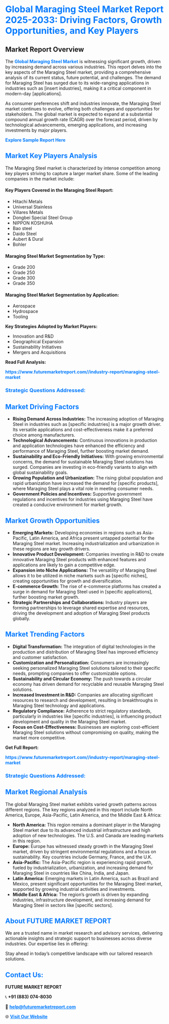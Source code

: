 <h1 style="color: #007BFF;">Global Maraging Steel Market Report 2025-2033: Driving Factors, Growth Opportunities, and Key Players</h1>

<section id="overview">
<h2>Market Report Overview</h2>
<p>The <a href="https://www.futuremarketreport.com//industry-report/maraging-steel-market" style="color: #007BFF; text-decoration: none;"><strong>Global Maraging Steel Market</strong></a> is witnessing significant growth, driven by increasing demand across various industries. This report delves into the key aspects of the Maraging Steel market, providing a comprehensive analysis of its current status, future potential, and challenges. The demand for Maraging Steel has surged due to its wide-ranging applications in industries such as [insert industries], making it a critical component in modern-day [applications].</p>
<p>As consumer preferences shift and industries innovate, the Maraging Steel market continues to evolve, offering both challenges and opportunities for stakeholders. The global market is expected to expand at a substantial compound annual growth rate (CAGR) over the forecast period, driven by technological advancements, emerging applications, and increasing investments by major players.</p>
</section>

<section id="overview">
<p><a href="https://www.futuremarketreport.com//request-sample/reportId=60713" style="color: #007BFF; text-decoration: none;"><strong>Explore Sample Report Here</strong></a></p>
</section>

<section id="key-players">
<h2 style="color: #007BFF;">Market Key Players Analysis</h2>
<p>The Maraging Steel market is characterized by intense competition among key players striving to capture a larger market share. Some of the leading companies in the market include:</p>
<h4>Key Players Covered in the Maraging Steel Report:</h4>
<ul><li>Hitachi Metals</li><li>Universal Stainless</li><li>Villares Metals</li><li>Dongbei Special Steel Group</li><li>NIPPON KOSHUHA</li><li>Bao steel</li><li>Daido Steel</li><li>Aubert &amp; Dural</li><li>Bohler</li></ul>
<h4>Maraging Steel Market Segmentation by Type:</h4>
<ul><li>Grade 200</li><li>Grade 250</li><li>Grade 300</li><li>Grade 350</li></ul>

<h4>Maraging Steel Market Segmentation by Application:</h4>
<ul><li>Aerospace</li><li>Hydrospace</li><li>Tooling</li></ul>
<p><strong>Key Strategies Adopted by Market Players:</strong></p>
<ul>
<li>Innovation and R&D</li>
<li>Geographical Expansion</li>
<li>Sustainability Initiatives</li>
<li>Mergers and Acquisitions</li>
</ul>
</section>

<section>
<p><strong>Read Full Analysis: </strong></p><a href="https://www.futuremarketreport.com//industry-report/maraging-steel-market" style="color: #007BFF; text-decoration: none;"><strong>https://www.futuremarketreport.com//industry-report/maraging-steel-market</strong></a>
<h3 style="color: #007BFF;">Strategic Questions Addressed:</h3>
</section>

<section id="driving-factors">
<h2 style="color: #007BFF;">Market Driving Factors</h2>
<ul>
<li><strong>Rising Demand Across Industries:</strong> The increasing adoption of Maraging Steel in industries such as [specific industries] is a major growth driver. Its versatile applications and cost-effectiveness make it a preferred choice among manufacturers.</li>
<li><strong>Technological Advancements:</strong> Continuous innovations in production and application technologies have enhanced the efficiency and performance of Maraging Steel, further boosting market demand.</li>
<li><strong>Sustainability and Eco-Friendly Initiatives:</strong> With growing environmental concerns, the demand for sustainable Maraging Steel solutions has surged. Companies are investing in eco-friendly variants to align with global sustainability goals.</li>
<li><strong>Growing Population and Urbanization:</strong> The rising global population and rapid urbanization have increased the demand for [specific products], where Maraging Steel plays a vital role in meeting consumer needs.</li>
<li><strong>Government Policies and Incentives:</strong> Supportive government regulations and incentives for industries using Maraging Steel have created a conducive environment for market growth.</li>
</ul>
</section>

<section id="growth-opportunities">
<h2 style="color: #007BFF;">Market Growth Opportunities</h2>
<ul>
<li><strong>Emerging Markets:</strong> Developing economies in regions such as Asia-Pacific, Latin America, and Africa present untapped potential for the Maraging Steel market. Increasing industrialization and urbanization in these regions are key growth drivers.</li>
<li><strong>Innovative Product Development:</strong> Companies investing in R&D to create innovative Maraging Steel products with enhanced features and applications are likely to gain a competitive edge.</li>
<li><strong>Expansion into Niche Applications:</strong> The versatility of Maraging Steel allows it to be utilized in niche markets such as [specific niches], creating opportunities for growth and diversification.</li>
<li><strong>E-commerce Growth:</strong> The rise of e-commerce platforms has created a surge in demand for Maraging Steel used in [specific applications], further boosting market growth.</li>
<li><strong>Strategic Partnerships and Collaborations:</strong> Industry players are forming partnerships to leverage shared expertise and resources, driving the development and adoption of Maraging Steel products globally.</li>
</ul>
</section>

<section id="trending-factors">
<h2 style="color: #007BFF;">Market Trending Factors</h2>
<ul>
<li><strong>Digital Transformation:</strong> The integration of digital technologies in the production and distribution of Maraging Steel has improved efficiency and customer satisfaction.</li>
<li><strong>Customization and Personalization:</strong> Consumers are increasingly seeking personalized Maraging Steel solutions tailored to their specific needs, prompting companies to offer customizable options.</li>
<li><strong>Sustainability and Circular Economy:</strong> The push towards a circular economy has driven demand for recyclable and reusable Maraging Steel solutions.</li>
<li><strong>Increased Investment in R&D:</strong> Companies are allocating significant resources to research and development, resulting in breakthroughs in Maraging Steel technology and applications.</li>
<li><strong>Regulatory Compliance:</strong> Adherence to strict regulatory standards, particularly in industries like [specific industries], is influencing product development and quality in the Maraging Steel market.</li>
<li><strong>Focus on Cost-Effectiveness:</strong> Businesses are exploring cost-efficient Maraging Steel solutions without compromising on quality, making the market more competitive.</li>
</ul>
</section>

<section>
<p><strong>Get Full Report: </strong></p><a href="https://www.futuremarketreport.com//industry-report/maraging-steel-market" style="color: #007BFF; text-decoration: none;"><strong>https://www.futuremarketreport.com//industry-report/maraging-steel-market</strong></a>
<h3 style="color: #007BFF;">Strategic Questions Addressed:</h3>
</section>


<section id="regional-analysis">
<h2 style="color: #007BFF;">Market Regional Analysis</h2>
<p>The global Maraging Steel market exhibits varied growth patterns across different regions. The key regions analyzed in this report include North America, Europe, Asia-Pacific, Latin America, and the Middle East & Africa:</p>
<ul>
<li><strong>North America:</strong> This region remains a dominant player in the Maraging Steel market due to its advanced industrial infrastructure and high adoption of new technologies. The U.S. and Canada are leading markets in this region.</li>
<li><strong>Europe:</strong> Europe has witnessed steady growth in the Maraging Steel market, driven by stringent environmental regulations and a focus on sustainability. Key countries include Germany, France, and the U.K.</li>
<li><strong>Asia-Pacific:</strong> The Asia-Pacific region is experiencing rapid growth, fueled by industrialization, urbanization, and increasing demand for Maraging Steel in countries like China, India, and Japan.</li>
<li><strong>Latin America:</strong> Emerging markets in Latin America, such as Brazil and Mexico, present significant opportunities for the Maraging Steel market, supported by growing industrial activities and investments.</li>
<li><strong>Middle East & Africa:</strong> The region’s growth is driven by expanding industries, infrastructure development, and increasing demand for Maraging Steel in sectors like [specific sectors].</li>
</ul>
</section>

<footer>
<h2 style="color: #007BFF;">About FUTURE MARKET REPORT</h2>
<p>We are a trusted name in market research and advisory services, delivering actionable insights and strategic support to businesses across diverse industries. Our expertise lies in offering:</p>

<p>Stay ahead in today’s competitive landscape with our tailored research solutions.</p>

<h2 style="color: #007BFF;">Contact Us:</h2>
<p><strong>FUTURE MARKET REPORT</strong></p>
<p>📞 <strong>+91 (883) 074-8030</strong></p>
<p>📧 <strong><a href="mailto:help@futuremarketreport.com" style="color: #007BFF;">help@futuremarketreport.com</a></strong></p>
<p>🌐 <strong><a href="https://www.futuremarketreport.com/" style="color: #007BFF;">Visit Our Website</a></strong></p>
</footer>